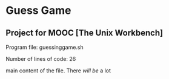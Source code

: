# Guess Game
## Project for MOOC [The Unix Workbench]

Program file: guessinggame.sh

Number of lines of code: 
      26

main content of the file. There *will be* a lot
